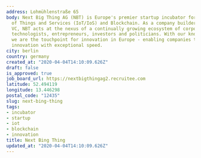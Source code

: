 ```yaml
---
address: Lohmühlenstraße 65
body: Next Big Thing AG (NBT) is Europe's premier startup incubator for the Internet
  of Things and Services (IoT/IoS) and Blockchain. As a company builder and operational
  VC, NBT acts at the nexus of a continually growing ecosystem of corporates, founders,
  technologists, entrepreneurs, investors and politicians. With our know-how in IoT,
  we are the touchpoint for innovation in Europe - enabling companies to realize disruptive
  innovation with exceptional speed.
city: berlin
country: germany
created_at: "2020-04-04T14:10:09.626Z"
draft: false
is_approved: true
job_board_url: https://nextbigthingag2.recruitee.com
latitude: 52.494119
longitude: 13.446298
postal_code: "12435"
slug: next-bing-thing
tags:
- incubator
- startup
- iot
- blockchain
- innovation
title: Next Bing Thing
updated_at: "2020-04-04T14:10:09.626Z"
---
```

